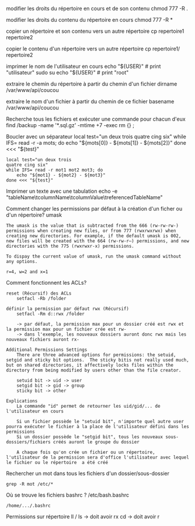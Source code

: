 
modifier les droits du répertoire en cours et de son contenu
    chmod 777 -R .

modifier les droits du contenu du répertoire en cours
    chmod 777 -R *

copier un répertoire et son contenu vers un autre répertoire
    cp repertoire1 repertoire2

copier le contenu d'un répertoire vers un autre répertoire
    cp repertoire1/ repertoire2

imprimer le nom de l'utilisateur en cours
    echo "${USER}" # print "utilisateur"
    sudo su
    echo "${USER}" # print "root"

extraire le chemin du répertoire à partir du chemin d'un fichier
    dirname /var/www/api/coucou

extraire le nom d'un fichier à partir du chemin de ce fichier
    basename /var/www/api/coucou

Recherche tous les fichiers et exécuter une commande pour chacun d'eux
    find /backup -name '*.sql.gz' -mtime +7 -exec rm {} \;

Boucler avec un séparateur
    local test="un deux trois
    quatre cing six"
    while IFS= read -r -a mots; do
        echo "${mots[0]} - ${mots[1]} - ${mots[2]}"
    done <<< "${test}"

    local test="un deux trois
    quatre cing six"
    while IFS= read -r mot1 mot2 mot3; do
        echo "${mot1} - ${mot2} - ${mot3}"
    done <<< "${test}"

Imprimer un texte avec une tabulation
    echo -e "tableName\tcolumnName\tcolumnValue\treferencedTableName"

Comment changer les permissions par défaut à la création d'un ficher ou d'un répertoire?
    umask

    The umask is the value that is subtracted from the 666 (rw-rw-rw-) permissions when creating new files, or from 777 (rwxrwxrwx) when creating new directories. For example, if the default umask is 002, new files will be created with the 664 (rw-rw-r–) permissions, and new directories with the 775 (rwxrwxr-x) permissions.

    To dispay the current value of umask, run the umask command without any options.

    r=4, w=2 and x=1

Comment fonctionnent les ACLs?

    reset (Récursif) des ACLs
        setfacl -Rb /folder

    définir la permission par défaut rwx (Récursif)
        setfacl -Rm d::rwx /folder

        -> par défaut, la permission max pour un dossier créé est rwx et la permission max pour un fichier crée est rw-
        -> dans l'exemple, les nouveaux dossiers auront donc rwx mais les nouveaux fichiers auront rx-

    Additional Permissions Settings
        There are three advanced options for permissions: the setuid, setgid and sticky bit options.  The sticky bitis not really used much, but on shared directories, it affectively locks files within the directory from being modified by users other than the file creator.

        setuid bit -> uid -> user
        setgid bit -> gid -> group
        sticky bit -> other

    Explications
        La commande "id" permet de retourner les uid/gid/... de l'utilisateur en cours

        Si un fichier possède le "setuid bit", n'importe quel autre user pourra exécuter le fichier à la place de l'utilisateur défini dans les permissions
        Si un dossier possède le "setgid bit", tous les nouveaux sous-dossiers/fichiers créés auront le groupe du dossier

        A chaque fois qu'on crée un fichier ou un répertoire, l'utilisateur de la permission sera d'office l'utilisateur avec lequel le fichier ou le répertoire  a été créé

Rechercher un mot dans tous les fichiers d'un dossier/sous-dossier

    grep -R mot /etc/*

Où se trouve les fichiers bashrc ?
    /etc/bash.bashrc

    /home/.../.bashrc

Permissions
    sur répertoire
        ll / ls -> doit avoir rx
        cd -> doit avoir r
